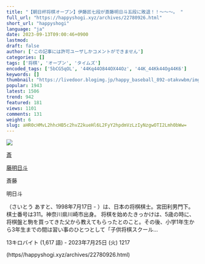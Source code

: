 ```yaml
---
title: "【朝日杯将棋オープン】伊藤匠七段が斎藤明日斗五段に敗退！！～～～。 "
full_url: "https://happyshogi.xyz/archives/22780926.html"
short_url: "happyshogi"
language: "ja"
date: 2023-09-13T09:00:46+0900
lastmod: 
draft: false
author: ['この記事には許可ユーザしかコメントができません']
categories: []
tags: ['将棋', 'オープン', 'タイムズ']
encoded_tags: ['5bCG5qOL', '44Kq44O844OX44Oz', '44K_44Kk44Og44K6']
keywords: []
thumbnail: "https://livedoor.blogimg.jp/happy_baseball_892-otakvwbm/imgs/8/a/8adaca4f-s.jpg"
popular: 1943
latest: 1506
trend: 942
featured: 181
views: 1101
comments: 131
weight: 6
slug: aHR0cHMvL2hhcHB5c2hvZ2kueHl6L2FyY2hpdmVzLzIyNzgwOTI2Lmh0bWw=
---
```


![](https://livedoor.blogimg.jp/happy_baseball_892-otakvwbm/imgs/8/a/8adaca4f-s.jpg)

<div><a target='_blank' href='https//ja.wikipedia.org/wiki/%E6%96%8E%E8%97%A4%E6%98%8E%E6%97%A5%E6%96%97' title='斎藤明日斗'>斎<p>藤明日斗</p></a> <p class='searchresult'>斎藤 <p>明日斗</p>（さいとう あすと、1998年7月17日 - ）は、日本の将棋棋士。宮田利男門下。棋士番号は311。神奈川県川崎市出身。 将棋を始めたきっかけは、5歳の時に、将棋盤と駒を買ってきた父から教えてもらったとのこと。その後、小学1年生から3年生までの間は習い事のひとつとして「子供将棋スクール…</p> <p class='mw-search-result-data'>13キロバイト (1,617 語) - 2023年7月25日 (火) 1217</p></div>

(https//happyshogi.xyz/archives/22780926.html)
